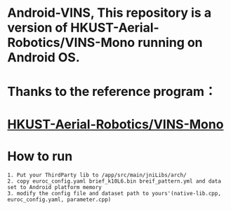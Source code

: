 # Android-VINS, This repository is a version of HKUST-Aerial-Robotics/VINS-Mono running on Android OS.

# Thanks to the reference program： 
# [HKUST-Aerial-Robotics/VINS-Mono](https://github.com/HKUST-Aerial-Robotics/VINS-Mono)

# How to run 
  
    1. Put your ThirdParty lib to /app/src/main/jniLibs/arch/
    2. copy euroc_config.yaml brief_k10L6.bin breif_pattern.yml and data set to Android platform memory
    3. modify the config file and dataset path to yours'(native-lib.cpp, euroc_config.yaml, parameter.cpp)
